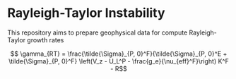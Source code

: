 # Rayleigh-Taylor Instability

This repository aims to prepare geophysical data for compute Rayleigh-Taylor growth rates


$$	\gamma_{RT} =  \frac{\tilde{\Sigma}_{P, 0}^F}{\tilde{\Sigma}_{P, 0}^E + \tilde{\Sigma}_{P, 0}^F} \left(V_z - U_L^P - \frac{g_e}{\nu_{eff}^F}\right) K^F - R$$ 


